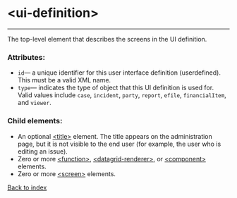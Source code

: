 # \<ui-definition>

---

The top-level element that describes the screens in the UI definition.

### Attributes:
* `id`&mdash; a unique identifier for this user interface definition (userdefined). This must be a valid XML name.
* `type`&mdash; indicates the type of object that this UI definition is used for. Valid values include `case`, `incident`, `party`, `report`, `efile`, `financialItem`, and `viewer`.

### Child elements:
* An optional [\<title>](./title.md) element. The title appears on the administration page, but it is not visible to the end user (for example, the user who is editing an issue). 
* Zero or more [\<function>](./function.md), [\<datagrid-renderer>](./datagrid-renderer.md), or [\<component>](./component.md) elements. 
* Zero or more [\<screen>](./screen.md) elements.

[Back to index](./README.md)